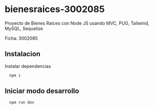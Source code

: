 # bienesraices-3002085

Proyecto de Bienes Raices con Node JS usando MVC, PUG, Tailwind, MySQL, Sequelize

Ficha: 3002085

## Instalacion

Instalar dependencias

```bash
  npm i
```

## Iniciar modo desarrollo

```bash
  npm run dev
```

